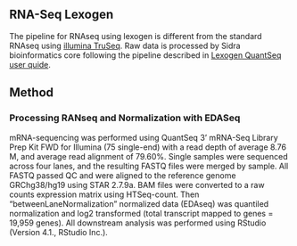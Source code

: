 ## RNA-Seq Lexogen
The pipeline for RNAseq using lexogen is different from the standard RNAseq using [illumina TruSeq](/HPC%20Scripts/RNAseq/TruSeq). Raw data is processed by Sidra bioinformatics core following the pipeline described in [Lexogen QuantSeq user quide](https://www.lexogen.com/wp-content/uploads/2021/05/015UG108V0311_QuantSeq-Data-Analysis-Pipeline_2021-05-04.pdf). 

## Method
### Processing RANseq and Normalization with EDASeq
mRNA-sequencing was performed using QuantSeq 3’ mRNA-Seq Library Prep Kit FWD for Illumina (75 single-end) with a read depth of average 8.76 M, and average read alignment of 79.60%. 
Single samples were sequenced across four lanes, and the resulting FASTQ files were merged by sample. All FASTQ passed QC and were aligned to the reference genome GRChg38/hg19 using STAR 2.7.9a. 
BAM files were converted to a raw counts expression matrix using HTSeq-count. Then “betweenLaneNormalization” normalized data (EDAseq) was quantiled normalization and log2 transformed (total transcript mapped to genes = 19,959 genes). 
All downstream analysis was performed using RStudio (Version 4.1., RStudio Inc.). 
